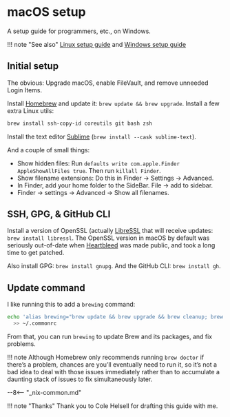 # macOS setup

A setup guide for programmers, etc., on Windows.

!!! note "See also"
    [Linux setup guide](linux.md) and
    [Windows setup guide](windows.md)

## Initial setup

The obvious: Upgrade macOS, enable FileVault, and remove unneeded Login Items.

Install [Homebrew](https://brew.sh/) and update it: `brew update && brew upgrade`.
Install a few extra Linux utils:

```bash
brew install ssh-copy-id coreutils git bash zsh
```

Install the text editor [Sublime](https://www.sublimetext.com/)
(`brew install --cask sublime-text`).

And a couple of small things:

- Show hidden files: Run `defaults write com.apple.Finder AppleShowAllFiles true`.
  Then run `killall Finder`.
- Show filename extensions: Do this in Finder → Settings → Advanced.
- In Finder, add your home folder to the SideBar. File → add to sidebar.
- Finder → settings → Advanced → Show all filenames.

## SSH, GPG, & GitHub CLI

Install a version of OpenSSL (actually [LibreSSL](https://www.libressl.org/) that will receive updates:
`brew install libressl`.
The OpenSSL version in macOS by default was seriously out-of-date when
[Heartbleed](https://heartbleed.com/) was made public, and took a long time to  get patched.

Also install GPG: `brew install gnupg`.
And the GitHub CLI: `brew install gh`.

## Update command

I like running this to add a `brewing` command:

```bash
echo 'alias brewing="brew update && brew upgrade && brew cleanup; brew doctor"'\
  >> ~/.commonrc
```

From that, you can run `brewing` to update Brew and its packages, and fix problems.

!!! note
    Although Homebrew only recommends running `brew doctor` if there’s a problem, chances are you’ll
    eventually need to run it, so it’s not a bad idea to deal with those issues immediately rather than
    to accumulate a daunting stack of issues to fix simultaneously later.

--8<-- "_nix-common.md"

!!! note "Thanks"
    Thank you to Cole Helsell for drafting this guide with me.
